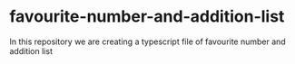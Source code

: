 # favourite-number-and-addition-list
In this repository we are creating a typescript file of  favourite number and addition list

